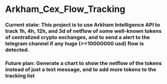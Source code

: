 # Arkham_Cex_Flow_Tracking

### Current state: This project is to use Arkham Intelligence API to track 1h, 4h, 12h, and 3d of netflow of some well-known tokens of centralized crypto exchanges, and to send a alert to the telegram channel if any huge (>=10000000 usd) flow is detected.

### Future plan: Generate a chart to show the netflow of the tokens instead of just a text message, and to add more tokens to the tracking list
